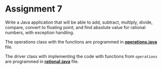 # Assignment 7 
Write a Java application that will be able to add, subtract, multiply, divide, compare, convert to floating point, and find absolute value for rational numbers, with exception handling.

The operations class with the functions are programmed in [<b>operations.java</b>](https://github.com/aadi1011/Basic-Java-Programs/blob/main/Assignment%207/operations.java) file.

The driver class with implementing the code with functions from `operations` are programmed in [<b>rational.java</b>](https://github.com/aadi1011/Basic-Java-Programs/blob/main/Assignment%207/rational.java) file.
